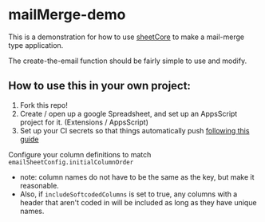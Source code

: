 # mailMerge-demo

This is a demonstration for how to use [sheetCore](https://github.com/texas-mcallen-mission/sheetCore) to make a mail-merge type application.

The create-the-email function should be fairly simple to use and modify.

## How to use this in your own project:

1. Fork this repo!
2. Create / open up a google Spreadsheet, and set up an AppsScript project for it. (Extensions / AppsScript)
3. Set up your CI secrets so that things automatically push [following this guide](https://github.com/texas-mcallen-mission/deploy-google-app-script-action-typescript/README.md)

Configure your column definitions to match ``emailSheetConfig.initialColumnOrder``
* note: column names do not have to be the same as the key, but make it reasonable.
* Also, if ``includeSoftcodedColumns`` is set to true, any columns with a header that aren't coded in will be included as long as they have unique names.

